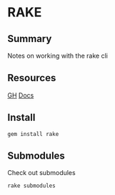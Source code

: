# RAKE

## Summary

Notes on working with the rake cli

## Resources

[GH](https://github.com/ruby/rake)
[Docs](https://ruby.github.io/rake/)

## Install

```console
gem install rake
```

## Submodules

Check out submodules

```console
rake submodules
```
